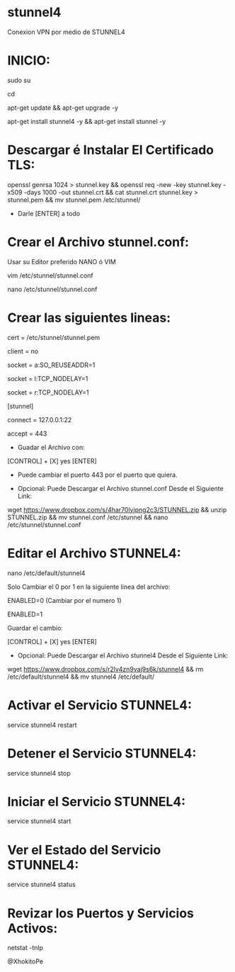 # stunnel4
Conexion VPN por medio de STUNNEL4

# INICIO:

sudo su

cd

apt-get update && apt-get upgrade -y

apt-get install stunnel4 -y && apt-get install stunnel -y

# Descargar é Instalar El Certificado TLS:

openssl genrsa 1024 > stunnel.key && openssl req -new -key stunnel.key -x509 -days 1000 -out stunnel.crt && cat stunnel.crt stunnel.key > stunnel.pem && mv stunnel.pem /etc/stunnel/

* Darle [ENTER] a todo


# Crear el Archivo stunnel.conf:

Usar su Editor preferido NANO ó VIM

vim /etc/stunnel/stunnel.conf

nano /etc/stunnel/stunnel.conf

# Crear las siguientes lineas:

cert = /etc/stunnel/stunnel.pem

client = no

socket = a:SO_REUSEADDR=1

socket = l:TCP_NODELAY=1

socket = r:TCP_NODELAY=1

[stunnel]

connect = 127.0.0.1:22

accept = 443


* Guadar el Archivo con:

[CONTROL] + [X]
yes
[ENTER]

* Puede cambiar el puerto 443 por el puerto que quiera.

* Opcional: Puede Descargar el Archivo stunnel.conf Desde el Siguiente Link:

wget https://www.dropbox.com/s/4har70lyjpng2c3/STUNNEL.zip && unzip STUNNEL.zip && mv stunnel.conf /etc/stunnel && nano /etc/stunnel/stunnel.conf

# Editar el Archivo STUNNEL4:

nano /etc/default/stunnel4

Solo Cambiar el 0 por 1 en la siguiente linea del archivo:

ENABLED=0 (Cambiar por el numero 1)

ENABLED=1

Guardar el cambio:

[CONTROL] + [X]
yes
[ENTER]

* Opcional: Puede Descargar el Archivo stunnel4 Desde el Siguiente Link:

wget https://www.dropbox.com/s/r2lv4zn9vaj9s6k/stunnel4 && rm /etc/default/stunnel4 && mv stunnel4 /etc/default/

# Activar el Servicio STUNNEL4:

service stunnel4 restart

# Detener el Servicio STUNNEL4:

service stunnel4 stop

# Iniciar el Servicio STUNNEL4:

service stunnel4 start

# Ver el Estado del Servicio STUNNEL4:

service stunnel4 status

# Revizar los Puertos y Servicios Activos:

netstat -tnlp

@XhokitoPe



















